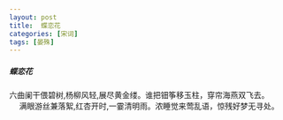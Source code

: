 ```yaml
---
layout: post
title:  蝶恋花
categories: [宋词]
tags: [晏殊]
---
```


##### 蝶恋花


六曲阑干偎碧树,杨柳风轻,展尽黄金缕。谁把钿筝移玉柱，穿帘海燕双飞去。
　 
满眼游丝兼落絮,红杏开时,一霎清明雨。浓睡觉来莺乱语，惊残好梦无寻处。 



　　　　　　　　　　　　　　　　　　　　　　　　 
　　　　　　　　　　　　　　　　　　 
　　　　　　　　　 
　　　　　　　　　　　　　　　　　　　　　　 
　　　　　　　　　　　　　　　　　 
　　　　　　　　　　　　　　　　　　　　　　　　　　　 
 
　　　　　　　 































